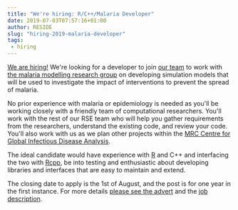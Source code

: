 ```yaml
---
title: "We're hiring: R/C++/Malaria Developer"
date: 2019-07-03T07:57:16+01:00
author: RESIDE
slug: "hiring-2019-malaria-developer"
tags:
 - hiring
---
```


[We are hiring!](https://www.imperial.ac.uk/jobs/description/MED01335/senior-research-software-engineer/)  We're looking for a developer to join [our team](/about/) to work with [the malaria modelling research group](https://www.imperial.ac.uk/malaria-modelling) on developing simulation models that will be used to investigate the impact of interventions to prevent the spread of malaria.

No prior experience with malaria or epidemiology is needed as you'll be working closely with a friendly team of computational researchers.  You'll work with the rest of our RSE team who will help you gather requirements from the researchers, understand the existing code, and review your code.  You'll also work with us as we plan other projects within the [MRC Centre for Global Infectious Disease Analysis](https://www.imperial.ac.uk/mrc-global-infectious-disease-analysis).

The ideal candidate would have experience with [R](https://www.r-project.org) and C++ and interfacing the two with [Rcpp](http://www.rcpp.org/), be into testing and enthusiastic about developing libraries and interfaces that are easy to maintain and extend.

The closing date to apply is the 1st of August, and the post is for one year in the first instance.  For more details [please see the advert](https://www.imperial.ac.uk/jobs/description/MED01335/senior-research-software-engineer/) and the [job description](https://www.imperial.ac.uk/jobs/description/MED01335/senior-research-software-engineer/JD%2BSenior%2BResearch%2BSoftware%2BEngineer%2B-%2BMalaria.doc).
